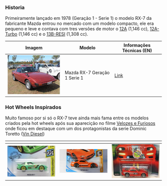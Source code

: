 ### Historia

Primeiramente lançado em 1978 (Geração 1 - Serie 1) o modelo RX-7 da fabricante Mazda entrou no mercado com um modelo compacto, ele era pequeno e leve e contava com tres versões de motor o [12A](https://en.wikipedia.org/wiki/Mazda_Wankel_engine#12A) (1,146 cc), [12A-Turbo](https://en.wikipedia.org/wiki/Mazda_Wankel_engine#12A) (1,146 cc) e o [13B-RESI](https://en.wikipedia.org/wiki/Mazda_Wankel_engine#13B-RESI) (1,308 cc).


|Imagem|Modelo| Informações Técnicas (EN)
|--|--|--|
<img src="../../../img/nwarimports/forum//rx7/rx1.g1s1.jpg" width="250">| Mazda RX-7 Geração 1 Serie 1| [Link](https://www.automobile-catalog.com/model/mazda/rx-7_1gen.html)

### Hot Wheels Inspirados

Muito famoso por si só o RX-7 teve ainda mais fama entre os modelos criados pela hot wheels após sua aparecição no filme [Velozes e Furiosos](https://pt.wikipedia.org/wiki/The_Fast_and_the_Furious_(franquia)) onde ficou em destaque com um dos protagonistas da serie Dominic Toretto ([Vin Diesel](https://pt.wikipedia.org/wiki/Vin_Diesel))

|<!-- -->|<!-- -->|<!-- -->|
|--|--|--|
|<img src="../../../img/nwarimports/forum//rx7/hot1.jpg" width="250">|<img src="../../../img/nwarimports/forum//rx7/hot2.jpg" width="250">|<img src="../../../img/nwarimports/forum//rx7/hot3.jpg" width="250">|


